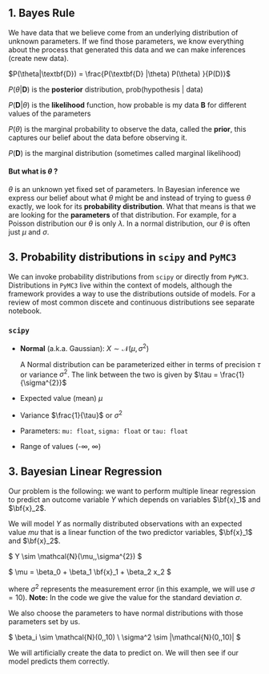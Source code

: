 ## 1. Bayes Rule

We have data that we believe come from an underlying distribution of unknown parameters. If we find those parameters, we know everything about the process that generated this data and we can make inferences (create new data).


$P(\theta|\textbf{D}) = \frac{P(\textbf{D} |\theta) P(\theta) }{P(D)}$


$P(\theta|\textbf{D})$ is the **posterior** distribution, prob(hypothesis | data) 

$P(\textbf{D} |\theta)$ is the **likelihood** function, how probable is my data **B** for different values of the parameters

$P(\theta)$ is the marginal probability to observe the data, called the **prior**, this captures our belief about the data before observing it.

$P(\textbf{D})$ is the marginal distribution (sometimes called marginal likelihood)

#### But what is $\theta \;$?

$\theta$ is an unknown yet fixed set of parameters. In Bayesian inference we express our belief about what $\theta$ might be and instead of trying to guess $\theta$ exactly, we look for its **probability distribution**. What that means is that we are looking for the **parameters** of that distribution. For example, for a Poisson distribution our $\theta$ is only $\lambda$. In a normal distribution, our $\theta$ is often just $\mu$ and $\sigma$.



## 3. Probability distributions in `scipy` and `PyMC3`

We can invoke probability distributions from `scipy` or directly from `PyMC3`. Distributions in `PyMC3` live within the context of models, although the framework provides a way to use the distributions outside of models. For a review of most common discete and continuous distributions see separate notebook.

### `scipy`
 
- **Normal** (a.k.a. Gaussian):
$X \sim  \mathcal{N}(\mu,\,\sigma^{2})$

    A Normal distribution can be parameterized either in terms of precision $\tau$ or variance $\sigma^{2}$. The link between the two is given by $\tau = \frac{1}{\sigma^{2}}$
 - Expected value (mean) $\mu$
 - Variance $\frac{1}{\tau}$ or $\sigma^{2}$
 - Parameters: `mu: float`, `sigma: float` or `tau: float`
 - Range of values (-$\infty$, $\infty$)


## 3. Bayesian Linear Regression
Our problem is the following: we want to perform multiple linear regression to predict an outcome variable $Y$ which depends on variables $\bf{x}_1$ and $\bf{x}_2$.

We will model $Y$ as normally distributed observations with an expected value $mu$ that is a linear function of the two predictor variables, $\bf{x}_1$ and $\bf{x}_2$.

$
Y \sim  \mathcal{N}(\mu,\,\sigma^{2})
$ 

$
\mu = \beta_0 + \beta_1 \bf{x}_1 + \beta_2 x_2 
$

where $\sigma^2$ represents the measurement error (in this example, we will use $\sigma = 10$). **Note:** In the code we give the value for the standard deviation $\sigma$.

We also choose the parameters to have normal distributions with those parameters set by us.

$
\beta_i \sim  \mathcal{N}(0,\,10) \\
\sigma^2 \sim  |\mathcal{N}(0,\,10)|
$ 

We will artificially create the data to predict on. We will then see if our model predicts them correctly.